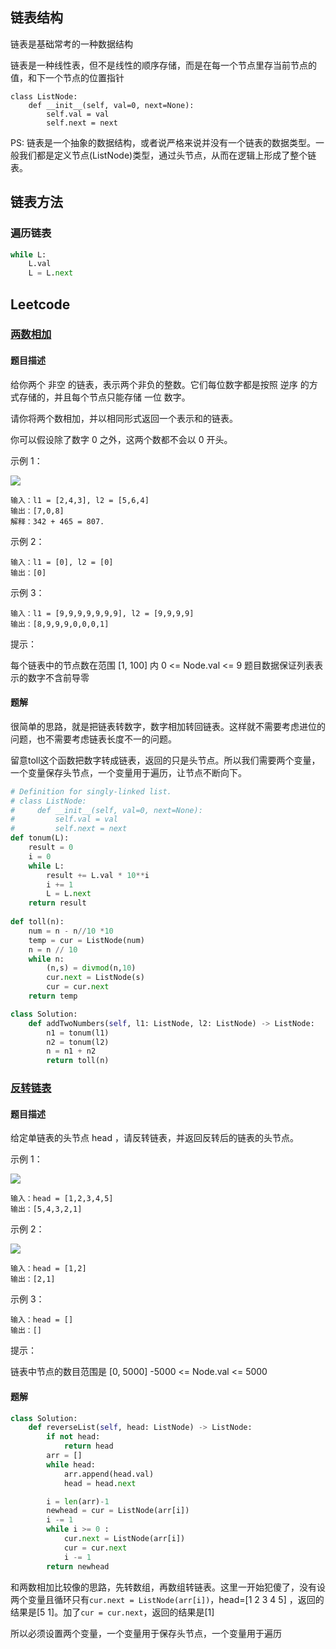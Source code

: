 ## 链表结构

链表是基础常考的一种数据结构

链表是一种线性表，但不是线性的顺序存储，而是在每一个节点里存当前节点的值，和下一个节点的位置指针

```
class ListNode:
	def __init__(self, val=0, next=None):
		self.val = val
		self.next = next
```



PS: 链表是一个抽象的数据结构，或者说严格来说并没有一个链表的数据类型。一般我们都是定义节点(ListNode)类型，通过头节点，从而在逻辑上形成了整个链表。



## 链表方法

### 遍历链表

```python
while L:
	L.val
	L = L.next
```









## Leetcode

### [两数相加](https://leetcode-cn.com/problems/add-two-numbers/)

#### 题目描述

给你两个 非空 的链表，表示两个非负的整数。它们每位数字都是按照 逆序 的方式存储的，并且每个节点只能存储 一位 数字。

请你将两个数相加，并以相同形式返回一个表示和的链表。

你可以假设除了数字 0 之外，这两个数都不会以 0 开头。

 

示例 1：

![](https://assets.leetcode-cn.com/aliyun-lc-upload/uploads/2021/01/02/addtwonumber1.jpg)



```
输入：l1 = [2,4,3], l2 = [5,6,4]
输出：[7,0,8]
解释：342 + 465 = 807.
```



示例 2：

```
输入：l1 = [0], l2 = [0]
输出：[0]
```



示例 3：

```
输入：l1 = [9,9,9,9,9,9,9], l2 = [9,9,9,9]
输出：[8,9,9,9,0,0,0,1]
```



提示：

每个链表中的节点数在范围 [1, 100] 内
0 <= Node.val <= 9
题目数据保证列表表示的数字不含前导零



#### 题解

很简单的思路，就是把链表转数字，数字相加转回链表。这样就不需要考虑进位的问题，也不需要考虑链表长度不一的问题。

留意toll这个函数把数字转成链表，返回的只是头节点。所以我们需要两个变量，一个变量保存头节点，一个变量用于遍历，让节点不断向下。

```python
# Definition for singly-linked list.
# class ListNode:
#     def __init__(self, val=0, next=None):
#         self.val = val
#         self.next = next
def tonum(L):
    result = 0
    i = 0
    while L:
        result += L.val * 10**i
        i += 1
        L = L.next
    return result
    
def toll(n):
    num = n - n//10 *10
    temp = cur = ListNode(num)
    n = n // 10
    while n:
        (n,s) = divmod(n,10)
        cur.next = ListNode(s)
        cur = cur.next
    return temp

class Solution:
    def addTwoNumbers(self, l1: ListNode, l2: ListNode) -> ListNode:
        n1 = tonum(l1)
        n2 = tonum(l2)
        n = n1 + n2
        return toll(n)
```





### [反转链表](https://leetcode-cn.com/problems/UHnkqh/)

#### 题目描述

给定单链表的头节点 head ，请反转链表，并返回反转后的链表的头节点。

 

示例 1：

![](https://assets.leetcode.com/uploads/2021/02/19/rev1ex1.jpg)

```
输入：head = [1,2,3,4,5]
输出：[5,4,3,2,1]
```



示例 2：

![](https://assets.leetcode.com/uploads/2021/02/19/rev1ex2.jpg)

```
输入：head = [1,2]
输出：[2,1]
```



示例 3：

```
输入：head = []
输出：[]
```




提示：

链表中节点的数目范围是 [0, 5000]
-5000 <= Node.val <= 5000



#### 题解

```python
class Solution:
    def reverseList(self, head: ListNode) -> ListNode:
        if not head:
            return head
        arr = []
        while head:
            arr.append(head.val)
            head = head.next

        i = len(arr)-1
        newhead = cur = ListNode(arr[i])
        i -= 1
        while i >= 0 :
            cur.next = ListNode(arr[i])
            cur = cur.next
            i -= 1
        return newhead
```



和两数相加比较像的思路，先转数组，再数组转链表。这里一开始犯傻了，没有设两个变量且循环只有`cur.next = ListNode(arr[i])`，head=[1 2 3 4 5] ，返回的结果是[5 1]。加了`cur = cur.next`，返回的结果是[1]

所以必须设置两个变量，一个变量用于保存头节点，一个变量用于遍历

